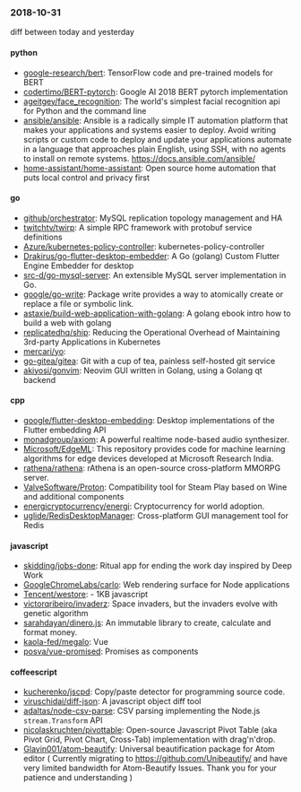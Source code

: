 ### 2018-10-31
diff between today and yesterday

#### python
* [google-research/bert](https://github.com/google-research/bert): TensorFlow code and pre-trained models for BERT
* [codertimo/BERT-pytorch](https://github.com/codertimo/BERT-pytorch): Google AI 2018 BERT pytorch implementation
* [ageitgey/face_recognition](https://github.com/ageitgey/face_recognition): The world's simplest facial recognition api for Python and the command line
* [ansible/ansible](https://github.com/ansible/ansible): Ansible is a radically simple IT automation platform that makes your applications and systems easier to deploy. Avoid writing scripts or custom code to deploy and update your applications  automate in a language that approaches plain English, using SSH, with no agents to install on remote systems. https://docs.ansible.com/ansible/
* [home-assistant/home-assistant](https://github.com/home-assistant/home-assistant):  Open source home automation that puts local control and privacy first

#### go
* [github/orchestrator](https://github.com/github/orchestrator): MySQL replication topology management and HA
* [twitchtv/twirp](https://github.com/twitchtv/twirp): A simple RPC framework with protobuf service definitions
* [Azure/kubernetes-policy-controller](https://github.com/Azure/kubernetes-policy-controller): kubernetes-policy-controller
* [Drakirus/go-flutter-desktop-embedder](https://github.com/Drakirus/go-flutter-desktop-embedder): A Go (golang) Custom Flutter Engine Embedder for desktop
* [src-d/go-mysql-server](https://github.com/src-d/go-mysql-server): An extensible MySQL server implementation in Go.
* [google/go-write](https://github.com/google/go-write): Package write provides a way to atomically create or replace a file or symbolic link.
* [astaxie/build-web-application-with-golang](https://github.com/astaxie/build-web-application-with-golang): A golang ebook intro how to build a web with golang
* [replicatedhq/ship](https://github.com/replicatedhq/ship): Reducing the Operational Overhead of Maintaining 3rd-party Applications in Kubernetes
* [mercari/yo](https://github.com/mercari/yo): 
* [go-gitea/gitea](https://github.com/go-gitea/gitea): Git with a cup of tea, painless self-hosted git service
* [akiyosi/gonvim](https://github.com/akiyosi/gonvim): Neovim GUI written in Golang, using a Golang qt backend

#### cpp
* [google/flutter-desktop-embedding](https://github.com/google/flutter-desktop-embedding): Desktop implementations of the Flutter embedding API
* [monadgroup/axiom](https://github.com/monadgroup/axiom): A powerful realtime node-based audio synthesizer.
* [Microsoft/EdgeML](https://github.com/Microsoft/EdgeML): This repository provides code for machine learning algorithms for edge devices developed at Microsoft Research India.
* [rathena/rathena](https://github.com/rathena/rathena): rAthena is an open-source cross-platform MMORPG server.
* [ValveSoftware/Proton](https://github.com/ValveSoftware/Proton): Compatibility tool for Steam Play based on Wine and additional components
* [energicryptocurrency/energi](https://github.com/energicryptocurrency/energi): Cryptocurrency for world adoption.
* [uglide/RedisDesktopManager](https://github.com/uglide/RedisDesktopManager):  Cross-platform GUI management tool for Redis

#### javascript
* [skidding/jobs-done](https://github.com/skidding/jobs-done): Ritual app for ending the work day inspired by Deep Work
* [GoogleChromeLabs/carlo](https://github.com/GoogleChromeLabs/carlo): Web rendering surface for Node applications
* [Tencent/westore](https://github.com/Tencent/westore):  - 1KB javascript 
* [victorqribeiro/invaderz](https://github.com/victorqribeiro/invaderz): Space invaders, but the invaders evolve with genetic algorithm
* [sarahdayan/dinero.js](https://github.com/sarahdayan/dinero.js):  An immutable library to create, calculate and format money.
* [kaola-fed/megalo](https://github.com/kaola-fed/megalo):  Vue 
* [posva/vue-promised](https://github.com/posva/vue-promised):  Promises as components

#### coffeescript
* [kucherenko/jscpd](https://github.com/kucherenko/jscpd): Copy/paste detector for programming source code.
* [viruschidai/diff-json](https://github.com/viruschidai/diff-json): A javascript object diff tool
* [adaltas/node-csv-parse](https://github.com/adaltas/node-csv-parse): CSV parsing implementing the Node.js `stream.Transform` API
* [nicolaskruchten/pivottable](https://github.com/nicolaskruchten/pivottable): Open-source Javascript Pivot Table (aka Pivot Grid, Pivot Chart, Cross-Tab) implementation with drag'n'drop.
* [Glavin001/atom-beautify](https://github.com/Glavin001/atom-beautify):  Universal beautification package for Atom editor ( Currently migrating to https://github.com/Unibeautify/ and have very limited bandwidth for Atom-Beautify Issues. Thank you for your patience and understanding  )
